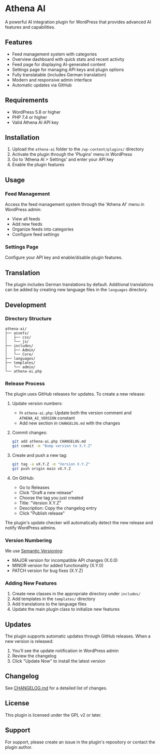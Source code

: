# Athena AI

A powerful AI integration plugin for WordPress that provides advanced AI features and capabilities.

## Features

- Feed management system with categories
- Overview dashboard with quick stats and recent activity
- Feed page for displaying AI-generated content
- Settings page for managing API keys and plugin options
- Fully translatable (includes German translation)
- Modern and responsive admin interface
- Automatic updates via GitHub

## Requirements

- WordPress 5.8 or higher
- PHP 7.4 or higher
- Valid Athena AI API key

## Installation

1. Upload the `athena-ai` folder to the `/wp-content/plugins/` directory
2. Activate the plugin through the 'Plugins' menu in WordPress
3. Go to 'Athena AI > Settings' and enter your API key
4. Enable the plugin features

## Usage

### Feed Management

Access the feed management system through the 'Athena AI' menu in WordPress admin:
- View all feeds
- Add new feeds
- Organize feeds into categories
- Configure feed settings

### Settings Page

Configure your API key and enable/disable plugin features.

## Translation

The plugin includes German translations by default. Additional translations can be added by creating new language files in the `languages` directory.

## Development

### Directory Structure

```
athena-ai/
├── assets/
│   ├── css/
│   └── js/
├── includes/
│   ├── Admin/
│   └── Core/
├── languages/
├── templates/
│   └── admin/
└── athena-ai.php
```

### Release Process

The plugin uses GitHub releases for updates. To create a new release:

1. Update version numbers:
   - In `athena-ai.php`: Update both the version comment and `ATHENA_AI_VERSION` constant
   - Add new section in `CHANGELOG.md` with the changes

2. Commit changes:
   ```bash
   git add athena-ai.php CHANGELOG.md
   git commit -m "Bump version to X.Y.Z"
   ```

3. Create and push a new tag:
   ```bash
   git tag -a vX.Y.Z -m "Version X.Y.Z"
   git push origin main vX.Y.Z
   ```

4. On GitHub:
   - Go to Releases
   - Click "Draft a new release"
   - Choose the tag you just created
   - Title: "Version X.Y.Z"
   - Description: Copy the changelog entry
   - Click "Publish release"

The plugin's update checker will automatically detect the new release and notify WordPress admins.

### Version Numbering

We use [Semantic Versioning](https://semver.org/):
- MAJOR version for incompatible API changes (X.0.0)
- MINOR version for added functionality (X.Y.0)
- PATCH version for bug fixes (X.Y.Z)

### Adding New Features

1. Create new classes in the appropriate directory under `includes/`
2. Add templates in the `templates/` directory
3. Add translations to the language files
4. Update the main plugin class to initialize new features

## Updates

The plugin supports automatic updates through GitHub releases. When a new version is released:
1. You'll see the update notification in WordPress admin
2. Review the changelog
3. Click "Update Now" to install the latest version

## Changelog

See [CHANGELOG.md](CHANGELOG.md) for a detailed list of changes.

## License

This plugin is licensed under the GPL v2 or later.

## Support

For support, please create an issue in the plugin's repository or contact the plugin author.
